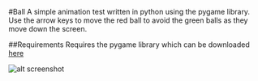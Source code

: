 #Ball
A simple animation test written in python using the pygame library. Use the arrow keys to move the red ball to avoid the green balls as they move down the screen. 

##Requirements
Requires the pygame library which can be downloaded [here](http://www.pygame.org/ "PyGame")

![alt screenshot](./img.jpg "Screen Shot")
